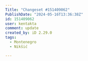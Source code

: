 ```yaml
---
Title: "Changeset #151409062"
PublishDate: "2024-05-16T13:36:38Z"
id: 151409062
user: kentakta
comment: update
created_by: iD 2.29.0
tags:
  - Montenegro
  - Nikšić

---
```

